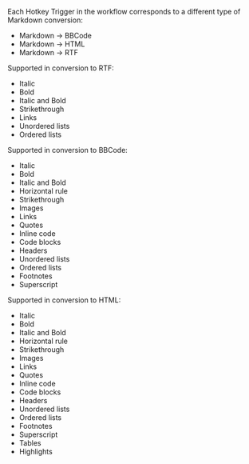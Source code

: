 Each Hotkey Trigger in the workflow corresponds to a different type of Markdown conversion:

* Markdown → BBCode
* Markdown → HTML
* Markdown → RTF

Supported in conversion to RTF:

* Italic
* Bold
* Italic and Bold
* Strikethrough
* Links
* Unordered lists
* Ordered lists

Supported in conversion to BBCode:

* Italic
* Bold
* Italic and Bold
* Horizontal rule
* Strikethrough
* Images
* Links
* Quotes
* Inline code
* Code blocks
* Headers
* Unordered lists
* Ordered lists
* Footnotes
* Superscript

Supported in conversion to HTML:

* Italic
* Bold
* Italic and Bold
* Horizontal rule
* Strikethrough
* Images
* Links
* Quotes
* Inline code
* Code blocks
* Headers
* Unordered lists
* Ordered lists
* Footnotes
* Superscript
* Tables
* Highlights
